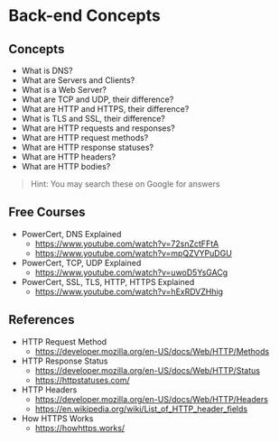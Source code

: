 # Back-end Concepts

## Concepts

- What is DNS?
- What are Servers and Clients?
- What is a Web Server?
- What are TCP and UDP, their difference?
- What are HTTP and HTTPS, their difference?
- What is TLS and SSL, their difference?
- What are HTTP requests and responses?
- What are HTTP request methods?
- What are HTTP response statuses?
- What are HTTP headers?
- What are HTTP bodies?

> Hint: You may search these on Google for answers

## Free Courses

- PowerCert, DNS Explained
  - <https://www.youtube.com/watch?v=72snZctFFtA>
  - <https://www.youtube.com/watch?v=mpQZVYPuDGU>
- PowerCert, TCP, UDP Explained
  - <https://www.youtube.com/watch?v=uwoD5YsGACg>
- PowerCert, SSL, TLS, HTTP, HTTPS Explained
  - <https://www.youtube.com/watch?v=hExRDVZHhig>

## References

- HTTP Request Method
  - <https://developer.mozilla.org/en-US/docs/Web/HTTP/Methods>
- HTTP Response Status
  - <https://developer.mozilla.org/en-US/docs/Web/HTTP/Status>
  - <https://httpstatuses.com/>
- HTTP Headers
  - <https://developer.mozilla.org/en-US/docs/Web/HTTP/Headers>
  - <https://en.wikipedia.org/wiki/List_of_HTTP_header_fields>
- How HTTPS Works
  - <https://howhttps.works/>